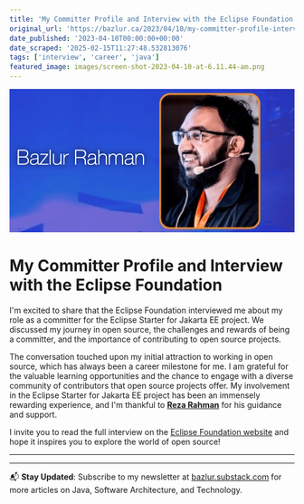 ```yaml
---
title: 'My Committer Profile and Interview with the Eclipse Foundation'
original_url: 'https://bazlur.ca/2023/04/10/my-committer-profile-interview-with-the-eclipse-foundation/'
date_published: '2023-04-10T00:00:00+00:00'
date_scraped: '2025-02-15T11:27:48.532813076'
tags: ['interview', 'career', 'java']
featured_image: images/screen-shot-2023-04-10-at-6.11.44-am.png
---
```


![](images/screen-shot-2023-04-10-at-6.11.44-am.png)

My Committer Profile and Interview with the Eclipse Foundation
==============================================================

I'm excited to share that the Eclipse Foundation interviewed me about my role as a committer for the Eclipse Starter for Jakarta EE project. We discussed my journey in open source, the challenges and rewards of being a committer, and the importance of contributing to open source projects.

The conversation touched upon my initial attraction to working in open source, which has always been a career milestone for me. I am grateful for the valuable learning opportunities and the chance to engage with a diverse community of contributors that open source projects offer. My involvement in the Eclipse Starter for Jakarta EE project has been an immensely rewarding experience, and I'm thankful to **[Reza Rahman](https://www.linkedin.com/in/javareza/)** for his guidance and support.

I invite you to read the full interview on the [Eclipse Foundation website](https://newsroom.eclipse.org/eclipse-newsletter/2023/march/committer-profile-anm-bazlur-rahman) and hope it inspires you to explore the world of open source!  

*** ** * ** ***

---

📬 **Stay Updated**: Subscribe to my newsletter at [bazlur.substack.com](https://bazlur.substack.com/) for more articles on Java, Software Architecture, and Technology.
